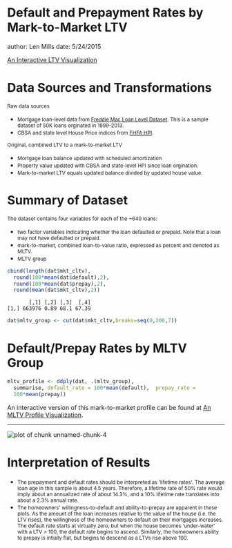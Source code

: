 Default and Prepayment Rates by Mark-to-Market LTV
========================================================
author: Len Mills
date: 5/24/2015

[An Interactive LTV Visualization](https://pianalytics.shinyapps.io/InteractiveLTV/)

Data Sources and Transformations
========================================================
<small>Raw data sources</small>
* <small>Mortgage loan-level data from [Freddie Mac Loan Level Dataset](http://www.freddiemac.com/news/finance/sf_loanlevel_dataset.html).  This is a sample dataset of 50K loans orginated in 1999-2013.</small>
* <small>CBSA and state level House Price indices from [FHFA HPI](http://www.fhfa.gov/DataTools/Downloads/Pages/House-Price-Index.aspx). </small>

<small>Original, combined LTV to a mark-to-market LTV</small>
* <small>Mortgage loan balance updated with scheduled amortization</small>
* <small>Property value updated with CBSA and state-level HPI since loan orgination.</small>
* <small>Mark-to-market LTV equals updated balance divided by updated house value.</small>


Summary of Dataset
========================================================
<small>The dataset contains four variables for each of the ~640 loans: </small>
* <small>two factor variables indicating whether the loan defaulted or prepaid.  Note that a loan may not have defaulted or prepaid.</small>
* <small>mark-to-market, combined loan-to-value ratio, expressed as percent and denoted as MLTV.</small>
* <small>MLTV group </small>




```r
cbind(length(dat$mkt_cltv),
  round(100*mean(dat$default),2),
  round(100*mean(dat$prepay),2),
  round(mean(dat$mkt_cltv),2))
```

```
       [,1] [,2] [,3]  [,4]
[1,] 663976 0.89 68.1 67.39
```

```r
dat$mltv_group <- cut(dat$mkt_cltv,breaks=seq(0,200,7))
```

Default/Prepay Rates by MLTV Group
========================================================

```r
mltv_profile <- ddply(dat, .(mltv_group), 
  summarise, default_rate = 100*mean(default),  prepay_rate = 
  100*mean(prepay))
```
    
An interactive version of this mark-to-market profile can be found at [An MLTV Profile Visualization](https://pianalytics.shinyapps.io/InteractiveLTV/).

***
![plot of chunk unnamed-chunk-4](interactiveLTVpresentation-figure/unnamed-chunk-4-1.png) 

Interpretation of Results
========================================================
* <small>The prepayment and default rates should be interpreted as 'lifetime rates'.  The average loan age in this sample is about 4.5 years.  Therefore, a lifetime rate of 50% rate would imply about an annualized rate of about 14.3%, and a 10% lifetime rate translates into about a 2.3% annual rate. </small>
* <small>The homeowners' willingness-to-default 
  and ability-to-prepay are apparent in these plots.  As the amount of the loan increases 
  relative to the value of the house (i.e. the LTV rises), the willingness of the homeowners  to default on their mortgages increases.  The default rate starts at virtually zero, but when
the house becomes 'under-water' with a LTV > 100, the default rate begins to ascend. Similarly, the homeowners ability to prepay is intially flat, but begins to descend as a LTVs rise above 100. </small>
